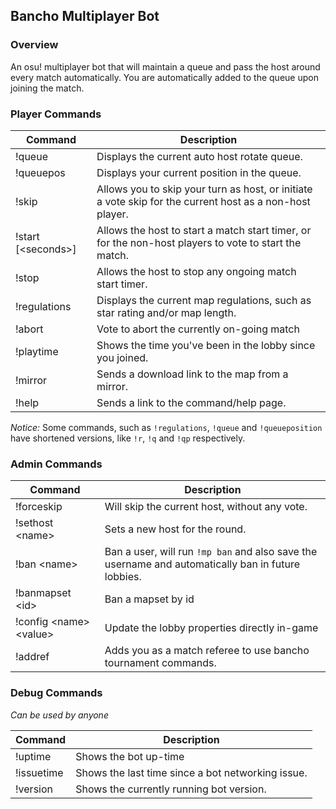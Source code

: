 ## Bancho Multiplayer Bot

### Overview
An osu! multiplayer bot that will maintain a queue and pass the host around every match automatically. You are automatically added to the queue upon joining the match. 

### Player Commands

| Command               | Description |
| -----------           | ----------- |
| !queue                | Displays the current auto host rotate queue. |
| !queuepos             | Displays your current position in the queue. |
| !skip                 | Allows you to skip your turn as host, or initiate a vote skip for the current host as a non-host player. |
| !start [\<seconds\>]  | Allows the host to start a match start timer, or for the non-host players to vote to start the match. |
| !stop                 | Allows the host to stop any ongoing match start timer. |
| !regulations          | Displays the current map regulations, such as star rating and/or map length. |
| !abort                | Vote to abort the currently on-going match |
| !playtime             | Shows the time you've been in the lobby since you joined. |
| !mirror               | Sends a download link to the map from a mirror. |
| !help                 | Sends a link to the command/help page. |


*Notice:* Some commands, such as `!regulations`, `!queue` and `!queueposition` have shortened versions, like `!r`, `!q` and `!qp` respectively.

### Admin Commands

| Command                   | Description |
| -----------               | ----------- |
| !forceskip                | Will skip the current host, without any vote. |
| !sethost \<name\>         | Sets a new host for the round. |
| !ban \<name\>             | Ban a user, will run `!mp ban` and also save the username and automatically ban in future lobbies. |
| !banmapset \<id\>         | Ban a mapset by id |
| !config \<name\> \<value\> | Update the lobby properties directly in-game
| !addref		            | Adds you as a match referee to use bancho tournament commands. |

### Debug Commands
*Can be used by anyone*

| Command               | Description |
| -----------           | ----------- |
| !uptime               | Shows the bot up-time |
| !issuetime            | Shows the last time since a bot networking issue. |
| !version              | Shows the currently running bot version. |
